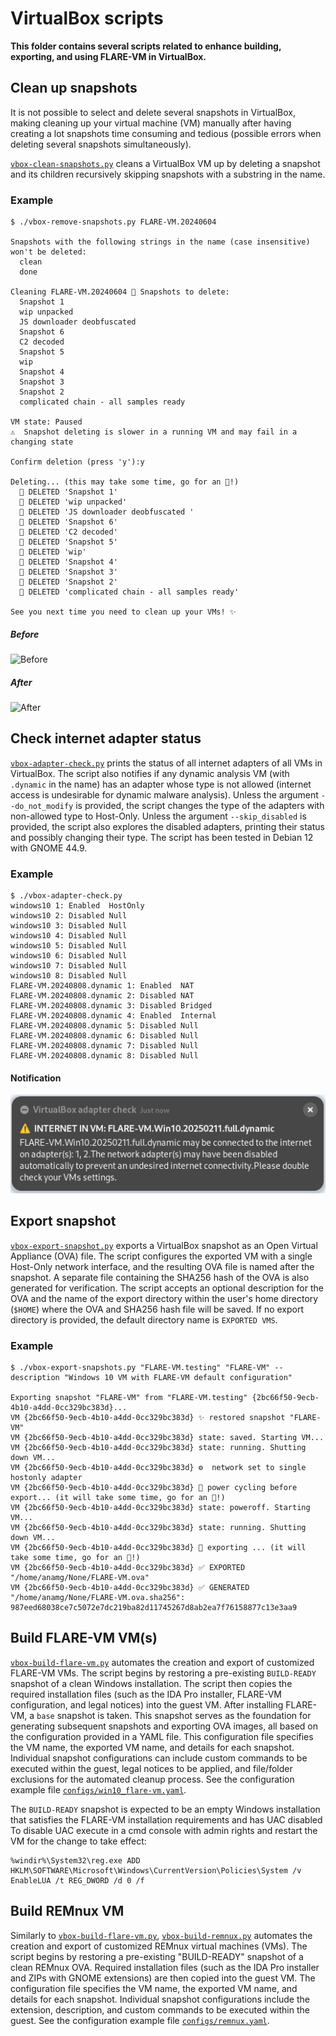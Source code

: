 # VirtualBox scripts

**This folder contains several scripts related to enhance building, exporting, and using FLARE-VM in VirtualBox.**


## Clean up snapshots

It is not possible to select and delete several snapshots in VirtualBox, making cleaning up your virtual machine (VM) manually after having creating a lot snapshots time consuming and tedious (possible errors when deleting several snapshots simultaneously).

[`vbox-clean-snapshots.py`](vbox-clean-snapshots.py) cleans a VirtualBox VM up by deleting a snapshot and its children recursively skipping snapshots with a substring in the name.

### Example

```
$ ./vbox-remove-snapshots.py FLARE-VM.20240604

Snapshots with the following strings in the name (case insensitive) won't be deleted:
  clean
  done

Cleaning FLARE-VM.20240604 🫧 Snapshots to delete:
  Snapshot 1
  wip unpacked
  JS downloader deobfuscated 
  Snapshot 6
  C2 decoded
  Snapshot 5
  wip
  Snapshot 4
  Snapshot 3
  Snapshot 2
  complicated chain - all samples ready

VM state: Paused
⚠️  Snapshot deleting is slower in a running VM and may fail in a changing state

Confirm deletion (press 'y'):y

Deleting... (this may take some time, go for an 🍦!)
  🫧 DELETED 'Snapshot 1'
  🫧 DELETED 'wip unpacked'
  🫧 DELETED 'JS downloader deobfuscated '
  🫧 DELETED 'Snapshot 6'
  🫧 DELETED 'C2 decoded'
  🫧 DELETED 'Snapshot 5'
  🫧 DELETED 'wip'
  🫧 DELETED 'Snapshot 4'
  🫧 DELETED 'Snapshot 3'
  🫧 DELETED 'Snapshot 2'
  🫧 DELETED 'complicated chain - all samples ready'

See you next time you need to clean up your VMs! ✨

```

##### Before

![Before](../Images/vbox-clean-snapshots_before.png)

##### After

![After](../Images/vbox-clean-snapshots_after.png)


## Check internet adapter status

[`vbox-adapter-check.py`](vbox-adapter-check.py) prints the status of all internet adapters of all VMs in VirtualBox.
The script also notifies if any dynamic analysis VM (with `.dynamic` in the name) has an adapter whose type is not allowed (internet access is undesirable for dynamic malware analysis).
Unless the argument `--do_not_modify` is provided, the script changes the type of the adapters with non-allowed type to Host-Only.
Unless the argument `--skip_disabled` is provided, the script also explores the disabled adapters, printing their status and possibly changing their type.
The script has been tested in Debian 12 with GNOME 44.9.

### Example

```
$ ./vbox-adapter-check.py
windows10 1: Enabled  HostOnly
windows10 2: Disabled Null
windows10 3: Disabled Null
windows10 4: Disabled Null
windows10 5: Disabled Null
windows10 6: Disabled Null
windows10 7: Disabled Null
windows10 8: Disabled Null
FLARE-VM.20240808.dynamic 1: Enabled  NAT
FLARE-VM.20240808.dynamic 2: Disabled NAT
FLARE-VM.20240808.dynamic 3: Disabled Bridged
FLARE-VM.20240808.dynamic 4: Enabled  Internal
FLARE-VM.20240808.dynamic 5: Disabled Null
FLARE-VM.20240808.dynamic 6: Disabled Null
FLARE-VM.20240808.dynamic 7: Disabled Null
FLARE-VM.20240808.dynamic 8: Disabled Null
```

#### Notification

![Notification](../Images/vbox-adapter-check_notification.png)


## Export snapshot

[`vbox-export-snapshot.py`](vbox-export-snapshot.py) exports a VirtualBox snapshot as an Open Virtual Appliance (OVA) file.
The script configures the exported VM with a single Host-Only network interface, and the resulting OVA file is named after the snapshot.
A separate file containing the SHA256 hash of the OVA is also generated for verification.
The script accepts an optional description for the OVA and the name of the export directory within the user's home directory (`$HOME`) where the OVA and SHA256 hash file will be saved.
If no export directory is provided, the default directory name is `EXPORTED VMS`.

### Example

```
$ ./vbox-export-snapshots.py "FLARE-VM.testing" "FLARE-VM" --description "Windows 10 VM with FLARE-VM default configuration"

Exporting snapshot "FLARE-VM" from "FLARE-VM.testing" {2bc66f50-9ecb-4b10-a4dd-0cc329bc383d}...
VM {2bc66f50-9ecb-4b10-a4dd-0cc329bc383d} ✨ restored snapshot "FLARE-VM"
VM {2bc66f50-9ecb-4b10-a4dd-0cc329bc383d} state: saved. Starting VM...
VM {2bc66f50-9ecb-4b10-a4dd-0cc329bc383d} state: running. Shutting down VM...
VM {2bc66f50-9ecb-4b10-a4dd-0cc329bc383d} ⚙️  network set to single hostonly adapter
VM {2bc66f50-9ecb-4b10-a4dd-0cc329bc383d} 🔄 power cycling before export... (it will take some time, go for an 🍦!)
VM {2bc66f50-9ecb-4b10-a4dd-0cc329bc383d} state: poweroff. Starting VM...
VM {2bc66f50-9ecb-4b10-a4dd-0cc329bc383d} state: running. Shutting down VM...
VM {2bc66f50-9ecb-4b10-a4dd-0cc329bc383d} 🚧 exporting ... (it will take some time, go for an 🍦!)
VM {2bc66f50-9ecb-4b10-a4dd-0cc329bc383d} ✅ EXPORTED "/home/anamg/None/FLARE-VM.ova"
VM {2bc66f50-9ecb-4b10-a4dd-0cc329bc383d} ✅ GENERATED "/home/anamg/None/FLARE-VM.ova.sha256": 987eed68038ce7c5072e7dc219ba82d11745267d8ab2ea7f76158877c13e3aa9
```

## Build FLARE-VM VM(s)

[`vbox-build-flare-vm.py`](vbox-build-flare-vm.py) automates the creation and export of customized FLARE-VM VMs.
The script begins by restoring a pre-existing `BUILD-READY` snapshot of a clean Windows installation.
The script then copies the required installation files (such as the IDA Pro installer, FLARE-VM configuration, and legal notices) into the guest VM.
After installing FLARE-VM, a `base` snapshot is taken.
This snapshot serves as the foundation for generating subsequent snapshots and exporting OVA images, all based on the configuration provided in a YAML file.
This configuration file specifies the VM name, the exported VM name, and details for each snapshot.
Individual snapshot configurations can include custom commands to be executed within the guest, legal notices to be applied, and file/folder exclusions for the automated cleanup process.
See the configuration example file [`configs/win10_flare-vm.yaml`](configs/win10_flare-vm.yaml).

The `BUILD-READY` snapshot is expected to be an empty Windows installation that satisfies the FLARE-VM installation requirements and has UAC disabled
To disable UAC execute in a cmd console with admin rights and restart the VM for the change to take effect:
```
%windir%\System32\reg.exe ADD HKLM\SOFTWARE\Microsoft\Windows\CurrentVersion\Policies\System /v EnableLUA /t REG_DWORD /d 0 /f
```

## Build REMnux VM

Similarly to [`vbox-build-flare-vm.py`](vbox-build-flare-vm.py), [`vbox-build-remnux.py`](vbox-build-remnux.py) automates the creation and export of customized REMnux virtual machines (VMs).
The script begins by restoring a pre-existing "BUILD-READY" snapshot of a clean REMnux OVA.
Required installation files (such as the IDA Pro installer and ZIPs with GNOME extensions) are then copied into the guest VM.
The configuration file specifies the VM name, the exported VM name, and details for each snapshot.
Individual snapshot configurations include the extension, description, and custom commands to be executed within the guest.
See the configuration example file [`configs/remnux.yaml`](configs/remnux.yaml).
